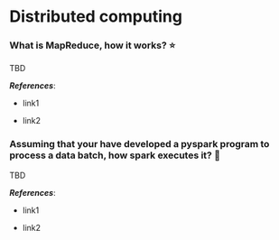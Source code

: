# Distributed computing

<!-- content -->

### What is MapReduce, how it works? ⭐

TBD

***References***:

- link1

- link2

### Assuming that your have developed a pyspark program to process a data batch, how spark executes it? 🚀

TBD

***References***:

- link1

- link2
